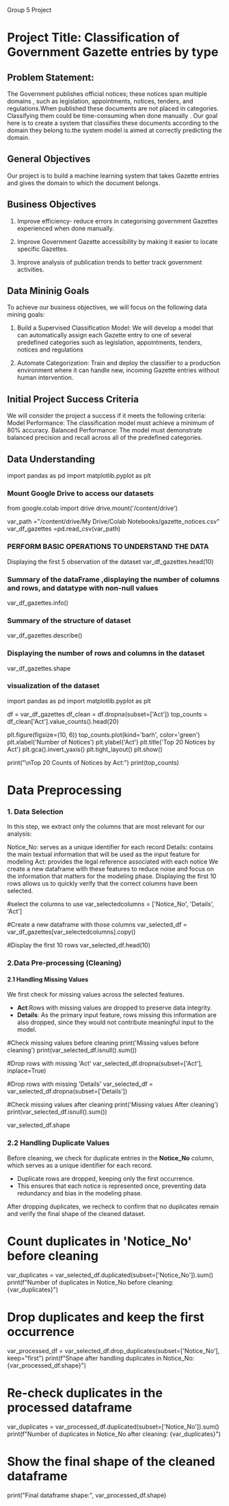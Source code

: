 Group 5 Project

# Project Title: Classification of Government Gazette entries by type

## Problem Statement:
The Government publishes official notices; these notices span multiple domains , such as legislation, appointments, notices, tenders, and regulations.When published these documents are not placed in categories. Classifying them could be time-consuming when done manually . Our goal here is to create a system that classifies these documents according to the domain they belong to.the system model is aimed at correctly predicting the domain.

## General Objectives

Our project is to build a machine learning system that takes  Gazette entries and gives the domain to which the document belongs.

## Business Objectives
1. Improve efficiency- reduce errors in categorising government Gazettes experienced when done manually.

2. Improve Government Gazette accessibility by making it easier to locate specific Gazettes.

3. Improve analysis of publication trends to better track government activities.

## Data Mininig Goals

To achieve our business objectives, we will focus on the following data mining goals:

1. Build a Supervised Classification Model: We will develop a model that can
automatically assign each Gazette entry to one of several predefined categories such as
legislation, appointments, tenders, notices and regulations

2. Automate Categorization: Train and deploy the classifier to a production
environment where it can handle new, incoming Gazette entries without human
intervention.

## Initial Project Success Criteria

We will consider the project a success if it meets the following criteria:
Model Performance: The classification model must achieve a minimum of 80% accuracy.
Balanced Performance: The model must demonstrate balanced precision and recall across all of the predefined categories.


## Data Understanding
import pandas as pd
import matplotlib.pyplot as plt

### Mount Google Drive to access our datasets
from google.colab import drive
drive.mount('/content/drive')

var_path ="/content/drive/My Drive/Colab Notebooks/gazette_notices.csv"
var_df_gazettes =pd.read_csv(var_path)

### PERFORM BASIC OPERATIONS TO UNDERSTAND THE DATA
Displaying the first 5 observation of the dataset
var_df_gazettes.head(10)

### Summary of the dataFrame ,displaying the number of columns and rows, and datatype with non-null values
var_df_gazettes.info()

### Summary of the structure of dataset
var_df_gazettes.describe()

### Displaying the number of rows and columns in the dataset
var_df_gazettes.shape

### visualization of the dataset
import pandas as pd
import matplotlib.pyplot as plt


df = var_df_gazettes
df_clean = df.dropna(subset=['Act'])
top_counts = df_clean['Act'].value_counts().head(20)

plt.figure(figsize=(10, 6))
top_counts.plot(kind='barh', color='green')
plt.xlabel('Number of Notices')
plt.ylabel('Act')
plt.title('Top 20 Notices by Act')
plt.gca().invert_yaxis()
plt.tight_layout()
plt.show()


print("\nTop 20 Counts of Notices by Act:")
print(top_counts)

# **Data Preprocessing**
### **1. Data Selection**
In this step, we extract only the columns that are most relevant for our analysis:

Notice_No: serves as a unique identifier for each record
Details: contains the main textual information that will be used as the input feature for modeling
Act: provides the legal reference associated with each notice
We create a new dataframe with these features to reduce noise and focus on the information that matters for the modeling phase.
Displaying the first 10 rows allows us to quickly verify that the correct columns have been selected.

#select the columns to use
var_selectedcolumns = ['Notice_No', 'Details', 'Act']

#Create a new dataframe with those columns
var_selected_df = var_df_gazettes[var_selectedcolumns].copy()

#Display the first 10 rows
var_selected_df.head(10)

### **2.Data Pre-processing (Cleaning)**
#### **2.1 Handling Missing Values**
We first check for missing values across the selected features.  

- **Act**:Rows with missing values are dropped to preserve data integrity.  
- **Details**: As the primary input feature, rows missing this information are also dropped, since they would not contribute meaningful input to the model.  

#Check missing values before cleaning
print('Missing values before cleaning')
print(var_selected_df.isnull().sum())

#Drop rows with missing 'Act'
var_selected_df.dropna(subset=['Act'], inplace=True)

#Drop rows with missing 'Details'
var_selected_df = var_selected_df.dropna(subset=['Details'])

#Check missing values after cleaning
print('Missing values After cleaning')
print(var_selected_df.isnull().sum())

var_selected_df.shape

### **2.2 Handling Duplicate Values**


Before cleaning, we check for duplicate entries in the **Notice_No** column, which serves as a unique identifier for each record.  

- Duplicate rows are dropped, keeping only the first occurrence.  
- This ensures that each notice is represented once, preventing data redundancy and bias in the modeling phase.  

After dropping duplicates, we recheck to confirm that no duplicates remain and verify the final shape of the cleaned dataset.
# Count duplicates in 'Notice_No' before cleaning
var_duplicates = var_selected_df.duplicated(subset=['Notice_No']).sum()
print(f"Number of duplicates in Notice_No before cleaning: {var_duplicates}")

# Drop duplicates and keep the first occurrence
var_processed_df = var_selected_df.drop_duplicates(subset=['Notice_No'], keep="first")
print(f"Shape after handling duplicates in Notice_No: {var_processed_df.shape}")

# Re-check duplicates in the processed dataframe
var_duplicates = var_processed_df.duplicated(subset=['Notice_No']).sum()
print(f"Number of duplicates in Notice_No after cleaning: {var_duplicates}")

# Show the final shape of the cleaned dataframe
print("Final dataframe shape:", var_processed_df.shape)

